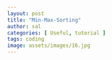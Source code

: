 ```yaml
---
layout: post
title: "Min-Max-Sorting"
author: sal
categories: [ Useful, tutorial ]
tags: coding
image: assets/images/16.jpg
---
```


<script src="https://gist.github.com/Bharathbrothers/7db4a73c6b03669e192f8f259c71e484.js"></script>
